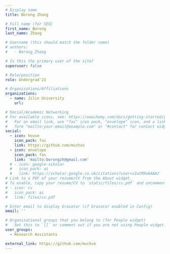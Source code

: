 ```yaml
---
# Display name
title: Borong Zhang

# Full name (for SEO)
first_name: Borong
last_name: Zhang

# Username (this should match the folder name)
# authors:
#   - Borong_Zhang

# Is this the primary user of the site?
superuser: false

# Role/position
role: Undergrad'21

# Organizations/Affiliations
organizations:
  - name: Jilin University
    url: 

# Social/Academic Networking
# For available icons, see: https://wowchemy.com/docs/getting-started/page-builder/#icons
#   For an email link, use "fas" icon pack, "envelope" icon, and a link in the
#   form "mailto:your-email@example.com" or "#contact" for contact widget.
social:
  - icon: house
    icon_pack: fas
    link: https://github.com/muchvo
  - icon: envelope
    icon_pack: fas
    link: 'mailto:borongzh@gmail.com'
  # - icon: google-scholar
  #   icon_pack: ai
  #   link: https://scholar.google.co.uk/citations?user=sIwtMXoAAAAJ
# Link to a PDF of your resume/CV from the About widget.
# To enable, copy your resume/CV to `static/files/cv.pdf` and uncomment the lines below.
# - icon: cv
#   icon_pack: ai
#   link: files/cv.pdf

# Enter email to display Gravatar (if Gravatar enabled in Config)
email: ''

# Organizational groups that you belong to (for People widget)
#   Set this to `[]` or comment out if you are not using People widget.
user_groups:
  - Research Assistants

external_link: https://github.com/muchvo
---
```

